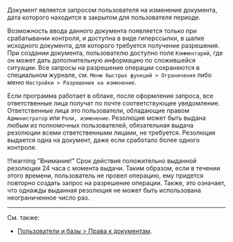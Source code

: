 Документ является запросом пользователя на изменение документа, дата которого находится в закрытом для пользователя периоде.

Возможность ввода данного документа появляется только при срабатывании контроля, и доступна в виде гиперссылки, в шапке исходного документа, для которого требуется получение разрешения. При создании документа, пользователю доступно поле `Комментарий`, где он может дать дополнительную информацию по сложившейся ситуации. Все запросы на разрешение операции сохраняются в специальном журнале, см. `Меню быстрых функций > Ограничения` либо меню `Настройки > Разрешения на изменение`.

Если программа работает в облаке, после оформления запроса, все ответственные лица получат по почте соответствующее уведомление. Ответственные лица это пользователи, обладающие правом `Администратор` или `Роли, изменение`. Резолюция может быть выдана любым из полномочных пользователей, обязательная выдача резолюции всеми ответственными лицами, не требуется. Резолюция выдается одна на документ, даже если сработало более одного контроля.

!!!warning "Внимание!"
	Срок действия положительно выданной резолюции 24 часа с момента выдачи. Таким образом, если в течении этого времени, пользователь не провел операцию, ему придется повторно создать запрос на разрешение операции. Также, это означает, что однажды выданная резолюция не может быть использована неограниченное число раз.

---

См. также:

- [Пользователи и базы > Права к документам](/users#rights).